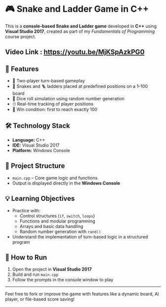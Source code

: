 # 🎮 Snake and Ladder Game in C++

This is a **console-based Snake and Ladder game** developed in **C++** using **Visual Studio 2017**, created as part of my *Fundamentals of Programming* course project.

## Video Link : https://youtu.be/MjKSpAzkPG0

## 🧩 Features
- 👥 Two-player turn-based gameplay
- 🐍 Snakes and 🪜 ladders placed at predefined positions on a 1–100 board
- 🎲 Dice roll simulation using random number generation
- ⏱ Real-time tracking of player positions
- 🏁 Win condition: first to reach exactly 100

## 🛠 Technology Stack
- **Language:** C++
- **IDE:** Visual Studio 2017
- **Platform:** Windows Console

## 📂 Project Structure
- `main.cpp` – Core game logic and functions
- Output is displayed directly in the **Windows Console**

## 💡 Learning Objectives
- Practice with:
  - Control structures (`if`, `switch`, `loops`)
  - Functions and modular programming
  - Arrays and basic data handling
  - Random number generation with `rand()`
- Understand the implementation of turn-based logic in a structured program

## 🚀 How to Run
1. Open the project in **Visual Studio 2017**
2. Build and run `main.cpp`
3. Follow the prompts in the console window to play

---

Feel free to fork or improve the game with features like a dynamic board, AI player, or file-based score saving!
